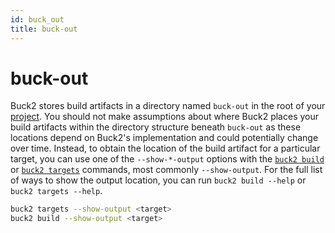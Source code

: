 ```yaml
---
id: buck_out
title: buck-out
---
```


# buck-out

Buck2 stores build artifacts in a directory named `buck-out` in the root of your
[project](glossary.md#project). You should not make assumptions about where
Buck2 places your build artifacts within the directory structure beneath
`buck-out` as these locations depend on Buck2's implementation and could
potentially change over time. Instead, to obtain the location of the build
artifact for a particular target, you can use one of the `--show-*-output`
options with the [`buck2 build`](../../users/commands/build) or
[`buck2 targets`](../../users/commands/targets) commands, most commonly
`--show-output`. For the full list of ways to show the output location, you can
run `buck2 build --help` or `buck2 targets --help`.

```sh
buck2 targets --show-output <target>
buck2 build --show-output <target>
```
